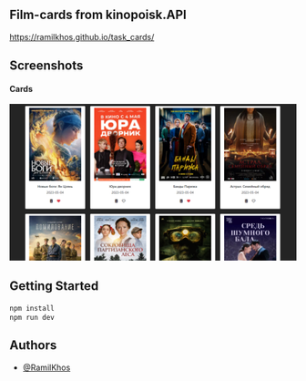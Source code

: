 ## Film-cards from kinopoisk.API
https://ramilkhos.github.io/task_cards/

## Screenshots
#### Cards
![CARDS](/public/screenshot/screen_cards.png)


## Getting Started
```
npm install
npm run dev
```

## Authors 
 - [@RamilKhos](https://github.com/RamilKhos) 
